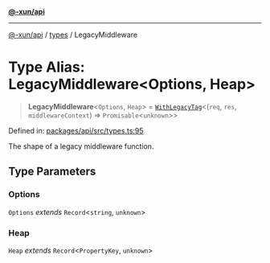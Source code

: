 [**@-xun/api**](../../README.md)

***

[@-xun/api](../../README.md) / [types](../README.md) / LegacyMiddleware

# Type Alias: LegacyMiddleware\<Options, Heap\>

> **LegacyMiddleware**\<`Options`, `Heap`\> = [`WithLegacyTag`](WithLegacyTag.md)\<(`req`, `res`, `middlewareContext`) => `Promisable`\<`unknown`\>\>

Defined in: [packages/api/src/types.ts:95](https://github.com/Xunnamius/api-utils/blob/57bcbde0493ed3285651262eed2a32e963f10249/packages/api/src/types.ts#L95)

The shape of a legacy middleware function.

## Type Parameters

### Options

`Options` *extends* `Record`\<`string`, `unknown`\>

### Heap

`Heap` *extends* `Record`\<`PropertyKey`, `unknown`\>
